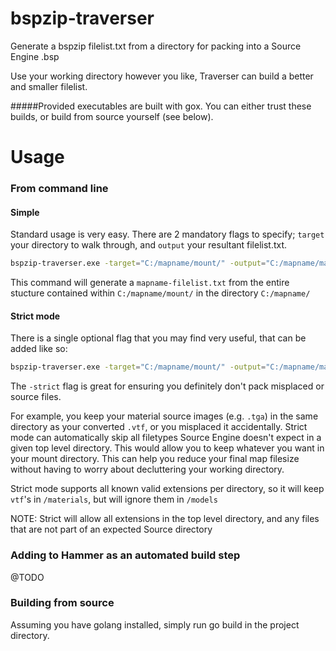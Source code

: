 # bspzip-traverser
Generate a bspzip filelist.txt from a directory for packing into a Source Engine .bsp

Use your working directory however you like, Traverser can build a better and smaller filelist.

#####Provided executables are built with gox. You can either trust these builds, or build from source yourself (see below).


# Usage

### From command line
#### Simple
Standard usage is very easy. There are 2 mandatory flags to specify; `target` your directory to walk through, and `output` your resultant filelist.txt.
```bash
bspzip-traverser.exe -target="C:/mapname/mount/" -output="C:/mapname/mapname-filelist.txt"
```
This command will generate a `mapname-filelist.txt` from the entire stucture contained within `C:/mapname/mount/` in the directory `C:/mapname/`

#### Strict mode
There is a single optional flag that you may find very useful, that can be added like so:
```bash
bspzip-traverser.exe -target="C:/mapname/mount/" -output="C:/mapname/mapname-filelist.txt" -strict
```
The `-strict` flag is great for ensuring you definitely don't pack misplaced or source files. 

For example, you keep your material source images (e.g. `.tga`) in the same directory as your converted `.vtf`, or you misplaced it accidentally. Strict mode can automatically skip all filetypes Source Engine doesn't expect in a given top level directory. This would allow you to keep whatever you want in your mount directory. This can help you reduce your final map filesize without having to worry about decluttering your working directory.

Strict mode supports all known valid extensions per directory, so it will keep `vtf`'s in `/materials`, but will ignore them in `/models`

NOTE: Strict will allow all extensions in the top level directory, and any files that are not part of an expected Source directory

### Adding to Hammer as an automated build step
@TODO

### Building from source
Assuming you have golang installed, simply run go build in the project directory.